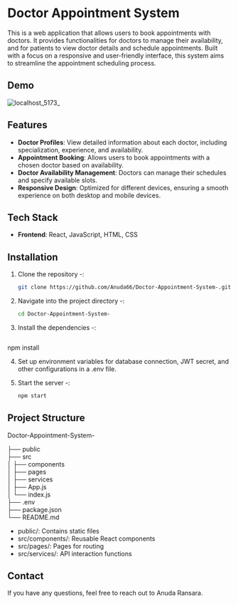 # Doctor Appointment System

This is a web application that allows users to book appointments with doctors. It provides functionalities for doctors to manage their availability, and for patients to view doctor details and schedule appointments. Built with a focus on a responsive and user-friendly interface, this system aims to streamline the appointment scheduling process.

## Demo
![localhost_5173_](https://github.com/user-attachments/assets/1af053aa-d18f-4545-ac0a-cf569231f3e3)


## Features

- **Doctor Profiles**: View detailed information about each doctor, including specialization, experience, and availability.
- **Appointment Booking**: Allows users to book appointments with a chosen doctor based on availability.
- **Doctor Availability Management**: Doctors can manage their schedules and specify available slots.
- **Responsive Design**: Optimized for different devices, ensuring a smooth experience on both desktop and mobile devices.

## Tech Stack

- **Frontend**: React, JavaScript, HTML, CSS

## Installation

1. Clone the repository -:
   ```bash
   git clone https://github.com/Anuda66/Doctor-Appointment-System-.git

2. Navigate into the project directory -:
   ```bash
   cd Doctor-Appointment-System-

3. Install the dependencies -:
   ```bash
  npm install

4. Set up environment variables for database connection, JWT secret, and other configurations in a .env file.
   
5. Start the server -:
    ```bash
   npm start
   
## Project Structure

Doctor-Appointment-System-

├── public<br>
├── src<br>
│   ├── components<br>
│   ├── pages<br>
│   ├── services<br>
│   ├── App.js<br>
│   └── index.js<br>
├── .env<br>
├── package.json <br>
└── README.md

- public/: Contains static files
- src/components/: Reusable React components
- src/pages/: Pages for routing
- src/services/: API interaction functions

## Contact
If you have any questions, feel free to reach out to Anuda Ransara.

